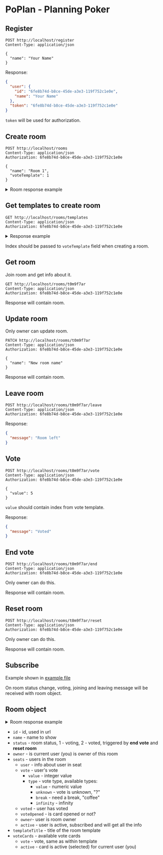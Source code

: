 # PoPlan - Planning Poker

## Register

```http
POST http://localhost/register
Content-Type: application/json

{
  "name": "Your Name"
}
```

Response:

```json
{
  "user": {
    "id": "6fe8b74d-b8ce-45de-a3e3-119f752c1e0e",
    "name": "Your Name"
  },
  "token": "6fe8b74d-b8ce-45de-a3e3-119f752c1e0e"
}
```
`token` will be used for authorization.


## Create room

```http
POST http://localhost/rooms
Content-Type: application/json
Authorization: 6fe8b74d-b8ce-45de-a3e3-119f752c1e0e

{
  "name": "Room 1",
  "voteTemplate": 1
}
```

<details><summary>Room response example</summary>

```json
{
  "id": "831a6wkf",
  "name": "Room 1",
  "status": 1,
  "owner": true,
  "seats": [
    {
      "user": {
        "id": "6a4be959-d3f7-469a-8b8a-820fd5cd2081",
        "name": "Your Name"
      },
      "vote": {
        "value": 0,
        "type": "unknown"
      },
      "voted": false,
      "voteOpened": true,
      "owner": true,
      "active": false
    }
  ],
  "templateTitle": "Modified fibonacci",
  "voteCards": [
    {
      "vote": {
        "value": 0,
        "type": "unknown"
      },
      "active": false
    },
    {
      "vote": {
        "value": 0,
        "type": "value"
      },
      "active": false
    },
    {
      "vote": {
        "value": 0.5,
        "type": "value"
      },
      "active": false
    },
    {
      "vote": {
        "value": 1,
        "type": "value"
      },
      "active": false
    },
    {
      "vote": {
        "value": 2,
        "type": "value"
      },
      "active": false
    },
    {
      "vote": {
        "value": 0,
        "type": "infinity"
      },
      "active": false
    }
  ]
}
```
</details>

## Get templates to create room

```http
GET http://localhost/rooms/templates
Content-Type: application/json
Authorization: 6fe8b74d-b8ce-45de-a3e3-119f752c1e0e
```
<details><summary>Response example</summary>

```json
{
  "templates": [
    {
      "title": "Fibonacci",
      "votes": [
        {
          "value": 0,
          "type": "unknown"
        },
        {
          "value": 0,
          "type": "value"
        },
        {
          "value": 1,
          "type": "value"
        },
        {
          "value": 0,
          "type": "infinity"
        }
      ]
    },
    {
      "title": "Modified fibonacci",
      "votes": [
        {
          "value": 0,
          "type": "unknown"
        },
        {
          "value": 0,
          "type": "break"
        },
        {
          "value": 0,
          "type": "value"
        },
        {
          "value": 0.5,
          "type": "value"
        },
        {
          "value": 1,
          "type": "value"
        }
      ]
    }
  ]
}
```
</details>

Index should be passed to `voteTemplate` field when creating a room.

## Get room

Join room and get info about it.

```http
GET http://localhost/rooms/t0m9f7ar
Content-Type: application/json
Authorization: 6fe8b74d-b8ce-45de-a3e3-119f752c1e0e
```
Response will contain room.

## Update room

Only owner can update room.

```http
PATCH http://localhost/rooms/t0m9f7ar
Content-Type: application/json
Authorization: 6fe8b74d-b8ce-45de-a3e3-119f752c1e0e

{
  "name": "New room name"
}
```

Response will contain room.

## Leave room

```http
POST http://localhost/rooms/t0m9f7ar/leave
Content-Type: application/json
Authorization: 6fe8b74d-b8ce-45de-a3e3-119f752c1e0e
```

Response:
```json
{
  "message": "Room left"
}
```

## Vote

```http
POST http://localhost/rooms/t0m9f7ar/vote
Content-Type: application/json
Authorization: 6fe8b74d-b8ce-45de-a3e3-119f752c1e0e

{
  "value": 5
}
```

`value` should contain index from vote template.

Response:
```json
{
  "message": "Voted"
}
```

## End vote

```http
POST http://localhost/rooms/t0m9f7ar/end
Content-Type: application/json
Authorization: 6fe8b74d-b8ce-45de-a3e3-119f752c1e0e
```

Only owner can do this.

Response will contain room.

## Reset room

```http
POST http://localhost/rooms/t0m9f7ar/reset
Content-Type: application/json
Authorization: 6fe8b74d-b8ce-45de-a3e3-119f752c1e0e
```

Only owner can do this.

Response will contain room.

## Subscribe

Example shown in [example file](example/index.html)

On room status change, voting, joining and leaving message will be received with room object.

## Room object

<details><summary>Room response example</summary>

```json
{
  "id": "831a6wkf",
  "name": "Room 1",
  "status": 1,
  "owner": true,
  "seats": [
    {
      "user": {
        "id": "6a4be959-d3f7-469a-8b8a-820fd5cd2081",
        "name": "Your Name"
      },
      "vote": {
        "value": 0,
        "type": "unknown"
      },
      "voted": false,
      "voteOpened": true,
      "owner": true,
      "active": false
    }
  ],
  "templateTitle": "Modified fibonacci",
  "voteCards": [
    {
      "vote": {
        "value": 0,
        "type": "unknown"
      },
      "active": false
    },
    {
      "vote": {
        "value": 0,
        "type": "value"
      },
      "active": false
    },
    {
      "vote": {
        "value": 0.5,
        "type": "value"
      },
      "active": false
    },
    {
      "vote": {
        "value": 1,
        "type": "value"
      },
      "active": false
    },
    {
      "vote": {
        "value": 2,
        "type": "value"
      },
      "active": false
    },
    {
      "vote": {
        "value": 0,
        "type": "infinity"
      },
      "active": false
    }
  ]
}
```
</details>

  * `id` - id, used in url
  * `name` - name to show
  * `status` - room status, 1 - voting, 2 - voted, triggered by **end vote** and **reset room**
  * `owner` - is current user (you) is owner of this room
  * `seats` - users in the room
    * `user` - info about user in seat
    * `vote` - user's vote
      * `value` - integer value
      * `type` - vote type, available types:
        * `value` - numeric value
        * `unknown` - vote is unknown, "?"
        * `break` - need a break, "coffee"
        * `infinity` - infinity
    * `voted` - user has voted
    * `voteOpened` - is card opened or not?
    * `owner`- user is room owner
    * `active` - user is active, subscribed and will get all the info
  * `templateTitle` - title of the room template
  * `voteCards` - available vote cards
    * `vote` - vote, same as within template
    * `active` - card is active (selected) for current user (you)
